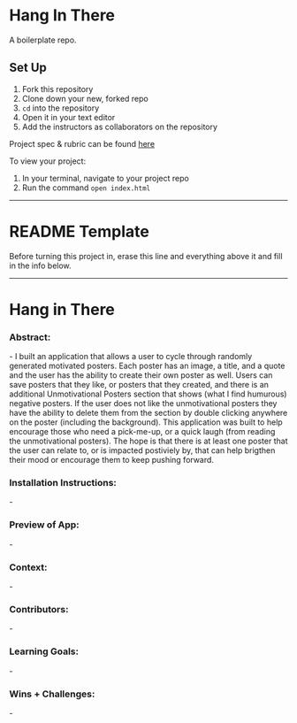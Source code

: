 # Hang In There

A boilerplate repo. 

## Set Up

1. Fork this repository
2. Clone down your new, forked repo
3. `cd` into the repository
4. Open it in your text editor
5. Add the instructors as collaborators on the repository

Project spec & rubric can be found [here](https://curriculum.turing.edu/module2/projects/hang-in-there/index)

To view your project:

1. In your terminal, navigate to your project repo
2. Run the command `open index.html`
  
______________________________________________________  
# README Template  
Before turning this project in, erase this line and everything above it and fill in the info below.  
______________________________________________________  

# Hang in There  

### Abstract:
[//]: <> (Briefly describe what you built and its features. What problem is the app solving? How does this application solve that problem?)
    - I built an application that allows a user to cycle through randomly generated motivated posters. Each poster has an image, a title, and a quote and the user has the ability to create their own poster as well. Users can save posters that they like, or posters that they created, and there is an additional Unmotivational Posters section that shows (what I find humurous) negative posters. If the user does not like the unmotivational posters they have the ability to delete them from the section by double clicking anywhere on the poster (including the background). This application was built to help encourage those who need a pick-me-up, or a quick laugh (from reading the unmotivational posters). The hope is that there is at least one poster that the user can relate to, or is impacted postiviely by, that can help brigthen their mood or encourage them to keep pushing forward. 

### Installation Instructions:
[//]: <> (What steps does a person have to take to get your app cloned down and running?)
    - 

### Preview of App:
[//]: <> (Provide ONE gif or screenshot of your application - choose the "coolest" piece of functionality to show off. gifs preferred!)
    - 

### Context:
[//]: <> (Give some context for the project here. How long did you have to work on it? How far into the Turing program are you?)
    - 

### Contributors:
[//]: <> (Who worked on this application? Link to your GitHub. Consider also providing LinkedIn link)
    - 

### Learning Goals:
[//]: <> (What were the learning goals of this project? What tech did you work with?)
    - 

### Wins + Challenges:
[//]: <> (What are 2-3 wins you have from this project? What were some challenges you faced - and how did you get over them?)
    - 
